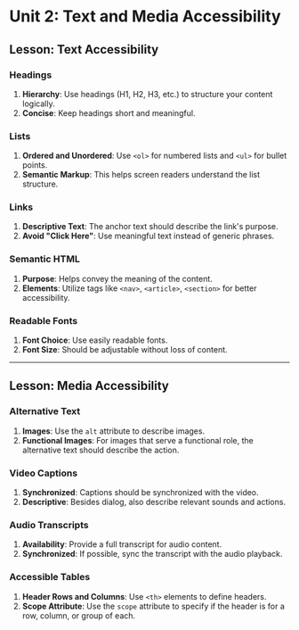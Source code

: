 # Unit 2: Text and Media Accessibility

## Lesson: Text Accessibility

### Headings

1. **Hierarchy**: Use headings (H1, H2, H3, etc.) to structure your content logically.
2. **Concise**: Keep headings short and meaningful.

### Lists

1. **Ordered and Unordered**: Use `<ol>` for numbered lists and `<ul>` for bullet points.
2. **Semantic Markup**: This helps screen readers understand the list structure.

### Links

1. **Descriptive Text**: The anchor text should describe the link's purpose.
2. **Avoid "Click Here"**: Use meaningful text instead of generic phrases.

### Semantic HTML

1. **Purpose**: Helps convey the meaning of the content.
2. **Elements**: Utilize tags like `<nav>`, `<article>`, `<section>` for better accessibility.

### Readable Fonts

1. **Font Choice**: Use easily readable fonts.
2. **Font Size**: Should be adjustable without loss of content.

---

## Lesson: Media Accessibility

### Alternative Text

1. **Images**: Use the `alt` attribute to describe images.
2. **Functional Images**: For images that serve a functional role, the alternative text should describe the action.

### Video Captions

1. **Synchronized**: Captions should be synchronized with the video.
2. **Descriptive**: Besides dialog, also describe relevant sounds and actions.

### Audio Transcripts

1. **Availability**: Provide a full transcript for audio content.
2. **Synchronized**: If possible, sync the transcript with the audio playback.

### Accessible Tables

1. **Header Rows and Columns**: Use `<th>` elements to define headers.
2. **Scope Attribute**: Use the `scope` attribute to specify if the header is for a row, column, or group of each.
